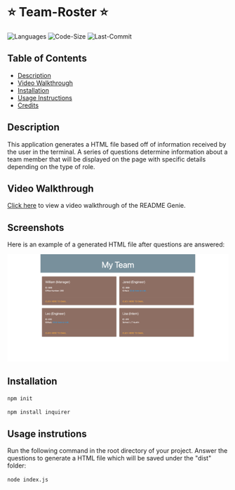 # :star: Team-Roster :star:

![Languages](https://img.shields.io/github/languages/top/rucatues/Team-Roster)
![Code-Size](https://img.shields.io/github/languages/code-size/rucatues/Team-Roster)
![Last-Commit](https://img.shields.io/github/last-commit/rucatues/Team-Roster)


## Table of Contents

* [Description](#description)
* [Video Walkthrough](#video-walkthrough)
* [Installation](#installation)
* [Usage Instructions](#usage-instructions)
* [Credits](#credits)


## Description

This application generates a HTML file based off of information received by the user in the terminal. A series of questions determine information about a team member that will be displayed on the page with specific details depending on the type of role. 

## Video Walkthrough

[Click here](www.google.com) to view a video walkthrough of the README Genie. 

## Screenshots

Here is an example of a generated HTML file after questions are answered:  

![HTML-Example](./src/screenshot11.png)  


## Installation

`npm init`
  
`npm install inquirer`

<!-- `npm install jest` -->

## Usage instrutions

Run the following command in the root directory of your project. Answer the questions to generate a HTML file which will be saved under the "dist" folder:
  
`node index.js`